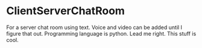 # ClientServerChatRoom

For a server chat room using text.  Voice and video can be added until I figure that out.  Programming language is python.  Lead me right.  This stuff is cool.
